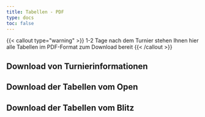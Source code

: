 ```yaml
---
title: Tabellen - PDF
type: docs
toc: false
---
```


{{< callout type="warning" >}}
 1-2 Tage nach dem Turnier stehen Ihnen hier alle Tabellen im PDF-Format zum Download bereit
{{< /callout >}}

## Download von Turnierinformationen

## Download der Tabellen vom Open

## Download der Tabellen vom Blitz
